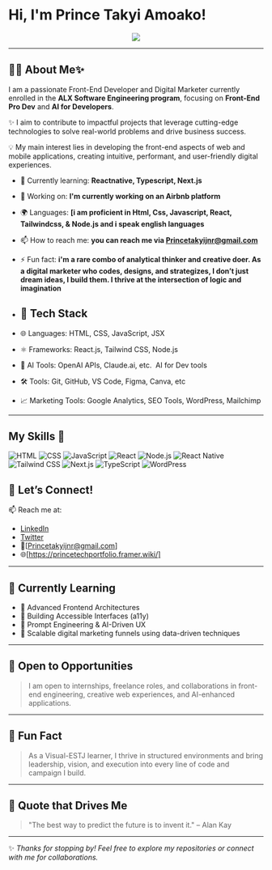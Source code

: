 # Hi, I'm Prince Takyi Amoako!

<p align="center">
  <img src="https://readme-typing-svg.herokuapp.com?font=Fira+Code&size=25&pause=1000&center=true&vCenter=true&width=435&lines=Hi+there!+I'm+Prince+%F0%9F%91%8B;Front-end+Developer+%7C+Digital+Marketer;Building+impactful+web+%26+mobile+apps" />
</p>

---

## 👨‍💻 About Me✨

I am a passionate Front-End Developer and Digital Marketer currently enrolled in the **ALX Software Engineering program**, focusing on **Front-End Pro Dev** and **AI for Developers**.

✨ I aim to contribute to impactful projects that leverage cutting-edge technologies to solve real-world problems and drive business success.

💡 My main interest lies in developing the front-end aspects of web and mobile applications, creating intuitive, performant, and user-friendly digital experiences.

- 🌱 Currently learning: **Reactnative, Typescript, Next.js**
- 🔭 Working on: **I'm currently working on an Airbnb platform**
- 🌍 Languages: **[i am proficient in Html, Css, Javascript, React, Tailwindcss, & Node.js   and i speak english languages**
- 📫 How to reach me: **you can reach me via Princetakyijnr@gmail.com**
- ⚡ Fun fact: **i'm a rare combo of analytical thinker and creative doer. As a digital marketer who codes, designs, and strategizes, I don’t just dream ideas, I build them.  I thrive at the intersection of logic and imagination**

- ## 🚀 Tech Stack

- 🌐 Languages: HTML, CSS, JavaScript, JSX
- ⚛️ Frameworks: React.js, Tailwind CSS, Node.js
- 🧠 AI Tools: OpenAI APIs, Claude.ai, etc.  AI for Dev tools
- 🛠️ Tools: Git, GitHub, VS Code, Figma, Canva, etc
- 📈 Marketing Tools: Google Analytics, SEO Tools, WordPress, Mailchimp

---

## My Skills 🧠

![HTML](https://img.shields.io/badge/-HTML-E34F26?style=flat-square&logo=html5&logoColor=white)
![CSS](https://img.shields.io/badge/-CSS-1572B6?style=flat-square&logo=css3&logoColor=white)
![JavaScript](https://img.shields.io/badge/-JavaScript-F7DF1E?style=flat-square&logo=javascript&logoColor=black)
![React](https://img.shields.io/badge/-React-61DAFB?style=flat-square&logo=react&logoColor=black)
![Node.js](https://img.shields.io/badge/-Node.js-339933?style=flat-square&logo=node.js&logoColor=white)
![React Native](https://img.shields.io/badge/-React_Native-61DAFB?style=flat-square&logo=react&logoColor=white)
![Tailwind CSS](https://img.shields.io/badge/-Tailwind_CSS-06B6D4?style=flat-square&logo=tailwind-css&logoColor=white)
![Next.js](https://img.shields.io/badge/-Next.js-000000?style=flat-square&logo=next.js&logoColor=white)
![TypeScript](https://img.shields.io/badge/-TypeScript-3178C6?style=flat-square&logo=typescript&logoColor=white)
![WordPress](https://img.shields.io/badge/-WordPress-21759B?style=flat-square&logo=wordpress&logoColor=white)


## 💬 Let’s Connect!

📫 Reach me at:

- [LinkedIn](https://www.linkedin.com/in/prince-takyi-amoako-33ba02256/)
- [Twitter](https://x.com/Princetakyijnr)
- 📧[Princetakyijnr@gmail.com]
- 🌐[https://princetechportfolio.framer.wiki/]

---

## 🧠 Currently Learning

- 🚀 Advanced Frontend Architectures
- 🧩 Building Accessible Interfaces (a11y)
- 🤖 Prompt Engineering & AI-Driven UX
- 🌱 Scalable digital marketing funnels using data-driven techniques

---

## 🤝 Open to Opportunities

> I am open to internships, freelance roles, and collaborations in front-end engineering, creative web experiences, and AI-enhanced applications.

---

## 🧩 Fun Fact

> As a Visual-ESTJ learner, I thrive in structured environments and bring leadership, vision, and execution into every line of code and campaign I build.

---

## 📌 Quote that Drives Me

> "The best way to predict the future is to invent it." – Alan Kay

---

✨ *Thanks for stopping by! Feel free to explore my repositories or connect with me for collaborations.*

